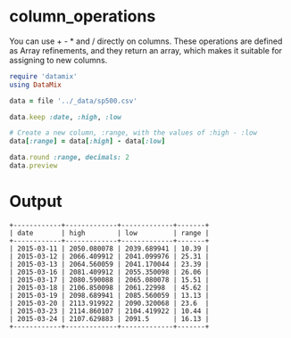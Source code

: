 # column_operations

You can use + - * and / directly on columns.
These operations are defined as Array refinements, and they
return an array, which makes it suitable for assigning to new columns.

```ruby
require 'datamix'
using DataMix

data = file '../_data/sp500.csv'

data.keep :date, :high, :low

# Create a new column, :range, with the values of :high - :low
data[:range] = data[:high] - data[:low]

data.round :range, decimals: 2
data.preview

```

# Output

```
+------------+-------------+-------------+-------+
| date       | high        | low         | range |
+------------+-------------+-------------+-------+
| 2015-03-11 | 2050.080078 | 2039.689941 | 10.39 |
| 2015-03-12 | 2066.409912 | 2041.099976 | 25.31 |
| 2015-03-13 | 2064.560059 | 2041.170044 | 23.39 |
| 2015-03-16 | 2081.409912 | 2055.350098 | 26.06 |
| 2015-03-17 | 2080.590088 | 2065.080078 | 15.51 |
| 2015-03-18 | 2106.850098 | 2061.22998  | 45.62 |
| 2015-03-19 | 2098.689941 | 2085.560059 | 13.13 |
| 2015-03-20 | 2113.919922 | 2090.320068 | 23.6  |
| 2015-03-23 | 2114.860107 | 2104.419922 | 10.44 |
| 2015-03-24 | 2107.629883 | 2091.5      | 16.13 |
+------------+-------------+-------------+-------+
```
